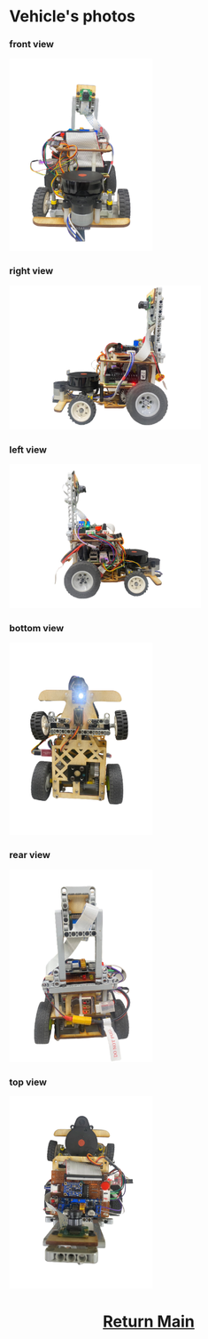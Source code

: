 Vehicle's photos
====
### front view
![image](front_view.png)

### right view
![image](Right_view.png)

### left view
![image](Left_view.png)

### bottom view
![image](bottom-view.png)

### rear view
![image](rear_view.png)

### top view
![image](top_view.png)


# <div align="center">[Return Main](../)</div>  
